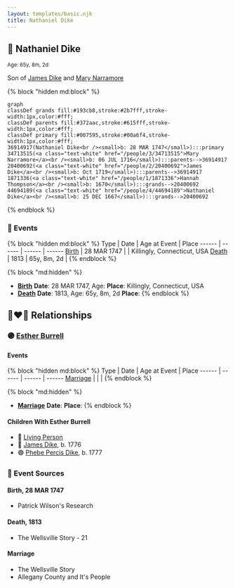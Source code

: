 ```yaml
---
layout: templates/basic.njk
title: Nathaniel Dike
---
```

## 🔵 Nathaniel Dike
<small>Age: 65y, 8m, 2d</small>

Son of [James Dike](/people/2/20400692) and [Mary Narramore](/people/3/34713515)

{% block "hidden md:block" %}
```mermaid
graph
classDef grands fill:#193cb8,stroke:#2b7fff,stroke-width:1px,color:#fff;
classDef parents fill:#372aac,stroke:#615fff,stroke-width:1px,color:#fff;
classDef primary fill:#007595,stroke:#00a6f4,stroke-width:1px,color:#fff;
36914917(Nathaniel Dike<br /><small>b: 28 MAR 1747</small>):::primary
34713515(<a class="text-white" href="/people/3/34713515">Mary Narramore</a><br /><small>b: 06 JUL 1716</small>):::parents-->36914917
20400692(<a class="text-white" href="/people/2/20400692">James Dike</a><br /><small>b: Oct 1719</small>):::parents-->36914917
1871336(<a class="text-white" href="/people/1/1871336">Hannah Thompson</a><br /><small>b: 1670</small>):::grands-->20400692
44694189(<a class="text-white" href="/people/4/44694189">Nathaniel Dike</a><br /><small>b: 25 DEC 1667</small>):::grands-->20400692
```
{% endblock %}

### 📆 Events

{% block "hidden md:block" %}
Type | Date | Age at Event | Place
------ | ------ | ------ | ------
[Birth](#event-event-2) | 28 MAR 1747 |  | Killingly, Connecticut, USA
[Death](#event-event-3) | 1813 | 65y, 8m, 2d |
{% endblock %}

{% block "md:hidden" %}
- **[Birth](#event-event-2)**
**Date**: 28 MAR 1747, Age:
**Place**: Killingly, Connecticut, USA
- **[Death](#event-event-3)**
**Date**: 1813, Age: 65y, 8m, 2d
**Place**:
{% endblock %}

## 👩‍❤️‍👨 Relationships

### 🟣 [Esther Burrell](/people/6/66432130)

#### Events

{% block "hidden md:block" %}
Type | Date | Age at Event | Place
------ | ------ | ------ | ------
[Marriage](#event-family-0-event-0) |  |  |
{% endblock %}

{% block "md:hidden" %}
- **[Marriage](#event-family-0-event-0)**
**Date**:
**Place**:
{% endblock %}

#### Children With Esther Burrell
* 🔵 [Living Person](/people/3/3859108)
* 🔵 [James Dike](/people/4/45570704), b. 1776
* 🟣 [Phebe Percis Dike](/people/4/41577072), b. 1777
### 📰 Event Sources

#### <a id="event-event-2"></a> Birth, 28 MAR 1747
* Patrick Wilson's Research

#### <a id="event-event-3"></a> Death, 1813
* The Wellsville Story  - 21
#### <a id="event-family-0-event-0"></a> Marriage
* The Wellsville Story
* Allegany County and It's People
